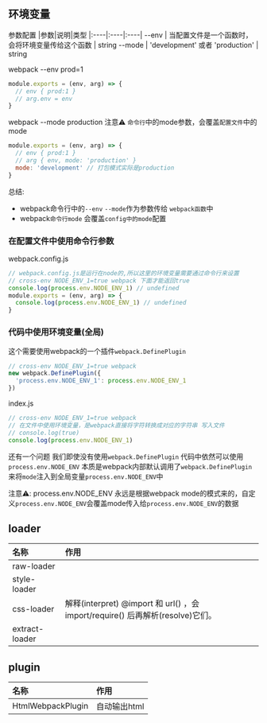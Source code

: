 ## 环境变量
参数配置
|参数|说明|类型
|:----|:----|:----|
--env | 当配置文件是一个函数时，会将环境变量传给这个函数 | string
--mode | 'development' 或者 'production' | string

webpack --env prod=1
```js
module.exports = (env, arg) => {
  // env { prod:1 }
  // arg.env = env
}
```

webpack --mode production
注意⚠️ `命令行`中的mode参数，会覆盖`配置文件`中的mode
```js
module.exports = (env, arg) => {
  // env { prod:1 }
  // arg { env, mode: 'production' }
  mode: 'development' // 打包模式实际是production
}
```
总结: 
- webpack命令行中的`--env` `--mode`作为参数传给 `webpack函数`中
- webpack`命令行mode` 会覆盖`config中的mode`配置

### 在配置文件中使用命令行参数
webpack.config.js
```js
// webpack.config.js是运行在node的,所以这里的环境变量需要通过命令行来设置
// cross-env NODE_ENV_1=true webpack 下面才能返回true
console.log(process.env.NODE_ENV_1) // undefined
module.exports = (env, arg) => {
  console.log(process.env.NODE_ENV_1) // undefined
}
```

### 代码中使用环境变量(全局)
这个需要使用webpack的一个插件`webpack.DefinePlugin`
```js
// cross-env NODE_ENV_1=true webpack
new webpack.DefinePlugin({
  'process.env.NODE_ENV_1': process.env.NODE_ENV_1
})
```
index.js
```js
// cross-env NODE_ENV_1=true webpack
// 在文件中使用环境变量，是webpack直接将字符转换成对应的字符串 写入文件
// console.log(true)
console.log(process.env.NODE_ENV_1)
```

还有一个问题
我们即使没有使用`webpack.DefinePlugin` 代码中依然可以使用`process.env.NODE_ENV` 本质是webpack内部默认调用了`webpack.DefinePlugin`来将`mode`注入到全局变量`process.env.NODE_ENV`中

注意⚠️: process.env.NODE_ENV 永远是根据webpack mode的模式来的，自定义`process.env.NODE_ENV`会覆盖mode传入给`process.env.NODE_ENV`的数据
## loader
|名称|作用|
|:----|:----|
raw-loader|
style-loader|
css-loader|解释(interpret) @import 和 url() ，会 import/require() 后再解析(resolve)它们。
extract-loader|
## plugin

|名称|作用|
|:----|:----|
HtmlWebpackPlugin|自动输出html
